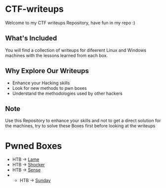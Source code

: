 # CTF-writeups


Welcome to my CTF writeups Repository, have fun in my repo :)



## What's Included

You will find a collection of writeups for difeerent Linux and Windows machines with the lessons learned from each box.

## Why Explore Our Writeups

- Enhance your Hacking skills
- Look for new methods to pwn boxes
- Understand the methodologies used by other hackers




## Note

Use this Repository to enhance your skills and not to get a direct solution for the machines, try to solve these Boxes first before looking at the writeups

# Pwned Boxes

- HTB  -> [Lame](HTB/Lame.md)
- HTB  ->  [Shocker](HTB/Shocker.md)
-  HTB  ->  [Sense](HTB/Sense.md)
- -  HTB  ->  [Sunday](HTB/Sunday.md)
